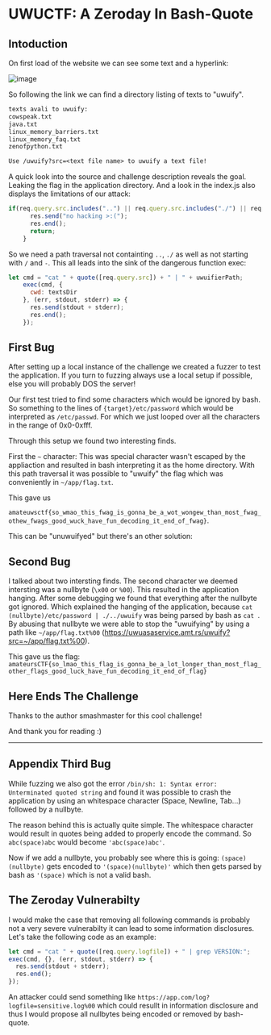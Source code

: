 # UWUCTF: A Zeroday In Bash-Quote
## Intoduction
On first load of the website we can see some text and a hyperlink:

![image](https://github.com/L-T-B/CTFS/assets/62217895/5bc1db36-e37b-4411-be52-23eafe0796f2)

So following the link we can find a directory listing of texts to "uwuify".
```txt
texts avali to uwuify: 
cowspeak.txt
java.txt
linux_memory_barriers.txt
linux_memory_faq.txt
zenofpython.txt

Use /uwuify?src=<text file name> to uwuify a text file!
```
A quick look into the source and challenge description reveals the goal. Leaking the flag in the application directory.
And a look in the index.js also displays the limitations of our attack:
```js
if(req.query.src.includes("..") || req.query.src.includes("./") || req.query.src.startsWith("/") || req.query.src.startsWith("-")){
      res.send("no hacking >:(");
      res.end();
      return;
    }
```
So we need a path traversal not containting `..`, `./` as well as not starting with `/` and `-`.
This all leads into the sink of the dangerous function exec:
```js
let cmd = "cat " + quote([req.query.src]) + " | " + uwuifierPath;
    exec(cmd, {
      cwd: textsDir
    }, (err, stdout, stderr) => {
      res.send(stdout + stderr);
      res.end();
    });
```

## First Bug

After setting up a local instance of the challenge we created a fuzzer to test the application. If you turn to fuzzing always use a local setup if possible, else you will probably DOS the server!

Our first test tried to find some characters which would be ignored by bash. 
So something to the lines of `{target}/etc/password` which would be interpreted as `/etc/passwd`. For which we just looped over all the characters in the range of 0x0-0xfff.

Through this setup we found two interesting finds. 

First the `~` character: This was special character wasn't escaped by the appliaction and resulted in bash interpreting it as the home directory. With this path traversal it was possible to "uwuify" the flag which was conveniently in `~/app/flag.txt`.

This gave us 

`amateuwsctf{so_wmao_this_fwag_is_gonna_be_a_wot_wongew_than_most_fwag_othew_fwags_good_wuck_have_fun_decoding_it_end_of_fwag}`. 

This can be "unuwuifyed" but there's an other solution:

## Second Bug

I talked about two intersting finds. The second character we deemed intersting was a nullbyte (`\x00` or `%00`). This resulted in the application hanging. After some debugging we found that everything after the nullbyte got ignored.
Which explained the hanging of the application, because `cat (nullbyte)/etc/password | ./../uwuify` was being parsed by bash as `cat `. By abusing that nullbyte we were able to stop the "uwuifying" by using a path like `~/app/flag.txt%00` (https://uwuasaservice.amt.rs/uwuify?src=~/app/flag.txt%00). 

This gave us the flag: `amateursCTF{so_lmao_this_flag_is_gonna_be_a_lot_longer_than_most_flag_other_flags_good_luck_have_fun_decoding_it_end_of_flag}`

## Here Ends The Challenge
Thanks to the author smashmaster for this cool challenge!

And thank you for reading :)


------------------------------


## Appendix Third Bug

While fuzzing we also got the error `/bin/sh: 1: Syntax error: Unterminated quoted string` and found it was possible to crash the application by using an whitespace character (Space, Newline, Tab...) followed by a nullbyte. 

The reason behind this is actually quite simple. The whitespace character would result in quotes being added to properly encode the command. So `abc(space)abc` would become `'abc(space)abc'`. 

Now if we add a nullbyte, you probably see where this is going: `(space)(nullbyte)` gets encoded to `'(space)(nullbyte)'` which then gets parsed by bash as `'(space)` which is not a valid bash.

## The Zeroday Vulnerabilty

I would make the case that removing all following commands is probably not a very severe vulnerabilty it can lead to some information disclosures. 
Let's take the following code as an example:
```js
let cmd = "cat " + quote([req.query.logfile]) + " | grep VERSION:";
exec(cmd, {}, (err, stdout, stderr) => {
  res.send(stdout + stderr);
  res.end();
});
```
An attacker could send something like `https://app.com/log?logfile=sensitive.log%00` which could resullt in information disclosure and thus I would propose all nullbytes being encoded or removed by bash-quote.
